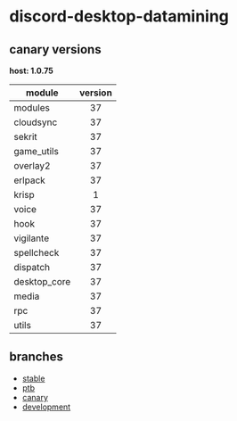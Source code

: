 # discord-desktop-datamining

## canary versions

**host: 1.0.75**

| module | version |
| ------ | :-----: |
| modules | 37 |
| cloudsync | 37 |
| sekrit | 37 |
| game_utils | 37 |
| overlay2 | 37 |
| erlpack | 37 |
| krisp | 1 |
| voice | 37 |
| hook | 37 |
| vigilante | 37 |
| spellcheck | 37 |
| dispatch | 37 |
| desktop_core | 37 |
| media | 37 |
| rpc | 37 |
| utils | 37 |

## branches

- [stable](https://github.com/OpenAsar/discord-desktop-datamining/tree/stable)
- [ptb](https://github.com/OpenAsar/discord-desktop-datamining/tree/ptb)
- [canary](https://github.com/OpenAsar/discord-desktop-datamining/tree/canary)
- [development](https://github.com/OpenAsar/discord-desktop-datamining/tree/development)